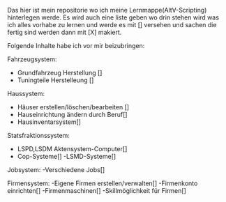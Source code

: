 Das hier ist mein repositorie wo ich meine Lernmappe(AltV-Scripting) hinterlegen werde.
Es wird auch eine liste geben wo drin stehen wird was ich alles vorhabe zu lernen und werde es mit [] versehen und sachen die fertig
sind werden dann mit [X] makiert.




Folgende Inhalte habe ich vor mir beizubringen:



Fahrzeugsystem:
  - Grundfahrzeug Herstellung []
  - Tuningteile Herstelleung []
  
 Haussystem:
  - Häuser erstellen/löschen/bearbeiten []
  - Hauseinrichtung ändern durch Beruf[]
  - Hausinventarsystem[]
  
 Statsfraktionssystem:
  - LSPD,LSDM Aktensystem-Computer[]
  - Cop-Systeme[]
  -LSMD-Systeme[]
  
 Jobsystem:
  -Verschiedene Jobs[]

Firmensystem:
  -Eigene Firmen erstellen/verwalten[]
    -Firmenkonto einrichten[]
    -Firmenmaschinen[]
    -Skillmöglichkeit für Firmen[]
